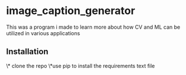 # image_caption_generator

This was a program i made to learn more about how CV and ML can be utilized in various applications

<h2>Installation</h2>
\* clone the repo
\*use pip to install the requirements text file
